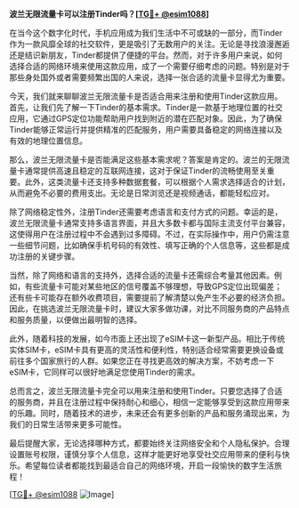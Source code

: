 **波兰无限流量卡可以注册Tinder吗？[[TG💪+ @esim1088](https://t.me/s/esim1088)]**

在当今这个数字化时代，手机应用成为我们生活中不可或缺的一部分，而Tinder作为一款风靡全球的社交软件，更是吸引了无数用户的关注。无论是寻找浪漫邂逅还是结识新朋友，Tinder都提供了便捷的平台。然而，对于许多用户来说，如何选择合适的网络环境来使用这款应用，成了一个需要仔细考虑的问题。特别是对于那些身处国外或者需要频繁出国的人来说，选择一张合适的流量卡显得尤为重要。

今天，我们就来聊聊波兰无限流量卡是否适合用来注册和使用Tinder这款应用。首先，让我们先了解一下Tinder的基本需求。Tinder是一款基于地理位置的社交应用，它通过GPS定位功能帮助用户找到附近的潜在匹配对象。因此，为了确保Tinder能够正常运行并提供精准的匹配服务，用户需要具备稳定的网络连接以及有效的地理位置信息。

那么，波兰无限流量卡是否能满足这些基本需求呢？答案是肯定的。波兰的无限流量卡通常提供高速且稳定的互联网连接，这对于保证Tinder的流畅使用至关重要。此外，这类流量卡还支持多种数据套餐，可以根据个人需求选择适合的计划，从而避免不必要的费用支出。无论是日常浏览还是视频通话，都能轻松应对。

除了网络稳定性外，注册Tinder还需要考虑语言和支付方式的问题。幸运的是，波兰无限流量卡通常支持多语言界面，并且大多数卡都与国际主流支付平台兼容，这使得用户在注册过程中不会遇到过多障碍。不过，在实际操作中，用户仍需注意一些细节问题，比如确保手机号码的有效性、填写正确的个人信息等，这些都是成功注册的关键步骤。

当然，除了网络和语言的支持外，选择合适的流量卡还需综合考量其他因素。例如，有些流量卡可能对某些地区的信号覆盖不够理想，导致GPS定位出现偏差；还有些卡可能存在额外收费项目，需要提前了解清楚以免产生不必要的经济负担。因此，在挑选波兰无限流量卡时，建议大家多做功课，对比不同服务商的产品特点和服务质量，以便做出最明智的选择。

此外，随着科技的发展，如今市面上还出现了eSIM卡这一新型产品。相比于传统实体SIM卡，eSIM卡具有更高的灵活性和便利性，特别适合经常需要更换设备或前往多个国家旅行的人群。如果您正在寻找更高效的解决方案，不妨考虑一下eSIM卡，它同样可以很好地满足您使用Tinder的需求。

总而言之，波兰无限流量卡完全可以用来注册和使用Tinder。只要您选择了合适的服务商，并且在注册过程中保持耐心和细心，相信一定能够享受到这款应用带来的乐趣。同时，随着技术的进步，未来还会有更多创新的产品和服务涌现出来，为我们的日常生活带来更多可能性。

最后提醒大家，无论选择哪种方式，都要始终关注网络安全和个人隐私保护。合理设置账号权限，谨慎分享个人信息，这样才能更好地享受社交应用带来的便利与快乐。希望每位读者都能找到最适合自己的网络环境，开启一段愉快的数字生活旅程！

[[TG💪+ @esim1088](https://t.me/s/esim1088) ![Image](https://i.postimg.cc/4NQfJmqS/Snipaste-2025-05-13-00-14-12.png)]